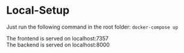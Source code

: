 # Local-Setup

Just run the following command in the root folder:
```docker-compose up```

The frontend is served on localhost:7357 <br>
The backend is served on localhost:8000
